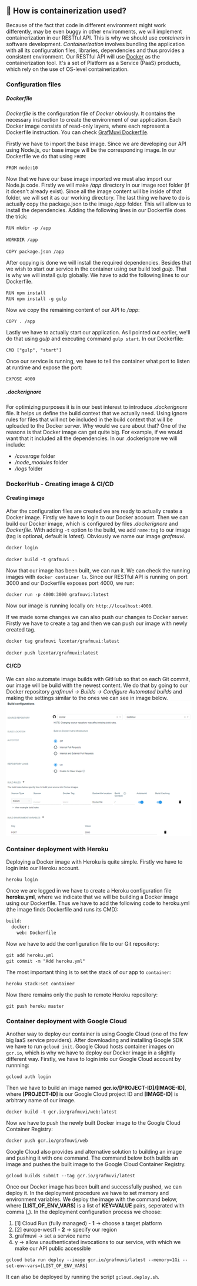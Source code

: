 ## :whale: How is containerization used?
Because of the fact that code in different environment might work differently, may be even buggy in other environments, we will implement containerization in our RESTful API.
This is why we should use *containers* in software development. *Containerization* involves bundling the application with all its configuration files, libraries, dependencies and thus provides a consistent environment. Our RESTful API will use [Docker](https://www.docker.com/) as the containerization tool. It's a set of Platform as a Service (PaaS) products, which rely on the use of OS-level containerization.
### Configuration files
##### Dockerfile
*Dockerfile* is the configuration file of *Docker* obviously. It contains the necessary instruction to create the environment of our application. Each Docker image consists of read-only layers, where each represent a Dockerfile instruction. You can check [GrafMuvi Dockerfile](https://github.com/lzontar/GrafMuvi/blob/master/Dockerfile).

Firstly we have to import the base image. Since we are developing our API using Node.js, our base image will be the corresponding image. In our Dockerfile we do that using ```FROM```:
```
FROM node:10
```
Now that we have our base image imported we must also import our Node.js code. Firstly we will make */app* directory in our image root folder (if it doesn't already exist). Since all the image content will be inside of that folder, we will set it as our working directory. The last thing we have to do is actually copy the package.json to the image */app* folder. This will allow us to install the dependencies. Adding the following lines in our Dockerfile does the trick:
```
RUN mkdir -p /app

WORKDIR /app

COPY package.json /app
```
After copying is done we will install the required dependencies. Besides that we wish to start our service in the container using our build tool *gulp*. That is why we will install gulp globally. We have to add the following lines to our Dockerfile.
```
RUN npm install
RUN npm install -g gulp
```
Now we copy the remaining content of our API to */app*:
```
COPY . /app
```
Lastly we have to actually start our application. As I pointed out earlier, we'll do that using *gulp* and executing command ```gulp start```. In our Dockerfile:
```
CMD ["gulp", "start"]
```
Once our service is running, we have to tell the container what port to listen at runtime and expose the port:
```
EXPOSE 4000
```

##### .dockerignore
For optimizing purposes it is in our best interest to introduce *.dockerignore* file. It helps us define the build context that we actually need. Using ignore rules for files that will not be included in the build context that will be uploaded to the Docker server. Why would we care about that? One of the reasons is that Docker image can get quite big. For example, if we would want that it included all the dependencies. In our .dockerignore we will include:
- */coverage* folder
- */node_modules* folder
- */logs* folder

### DockerHub - Creating image & CI/CD
#### Creating image
After the configuration files are created we are ready to actually create a Docker image. Firstly we have to login to our Docker account. Then we can build our Docker image, which is configured by files *.dockerignore* and *Dockerfile*. With adding ```-t``` option to the build, we add ```name:tag``` to our image (tag is optional, default is *latest*). Obviously we name our image *grafmuvi*.
```
docker login

docker build -t grafmuvi .
```
Now that our image has been built, we can run it. We can check  the running images with ```docker container ls```. Since our RESTful API is running on port 3000 and our Dockerfile exposes port 4000, we run:
```
docker run -p 4000:3000 grafmuvi:latest
```
Now our image is running locally on: ```http://localhost:4000```.

If we made some changes we can also push our changes to Docker server. Firstly we have to create a tag and then we can push our image with newly created tag.
```
docker tag grafmuvi lzontar/grafmuvi:latest

docker push lzontar/grafmuvi:latest
```
#### CI/CD
We can also automate image builds with GitHub so that on each Git commit, our image will be build with the newest content. We do that by going to our Docker repository *grafmuvi -> Builds -> Configure Automated builds* and making the settings similar to the ones we can see in image below.
![](./images/Docker_CI-CD.png)

### Container deployment with Heroku
Deploying a Docker image with Heroku is quite simple. Firstly we have to login into our Heroku account.
```
heroku login
```
Once we are logged in we have to create a Heroku configuration file **heroku.yml**, where we indicate that we will be building a Docker image using our Dockerfile. Thus we have to add the following code to heroku.yml (the image finds Dockerfile and runs its CMD):
```
build:
  docker:
    web: Dockerfile
```
Now we have to add the configuration file to our Git repository:
```
git add heroku.yml
git commit -m "Add heroku.yml"
```
The most important thing is to set the stack of our app to ```container```:
```
heroku stack:set container
```
Now there remains only the push to remote Heroku repository:
```
git push heroku master
```
### Container deployment with Google Cloud
Another way to deploy our container is using Google Cloud (one of the few big IaaS service providers). After downloading and installing Google SDK we have to run ```gcloud init```. Google Cloud hosts container images on ```gcr.io```, which is why we have to deploy our Docker image in a slightly different way. Firstly, we have to login into our Google Cloud account by runnning:
```
gcloud auth login
```
Then we have to build an image named **gcr.io/[PROJECT-ID]/[IMAGE-ID]**, where **[PROJECT-ID]** is our Google Cloud project ID and **[IMAGE-ID]** is arbitrary name of our image.
```
docker build -t gcr.io/grafmuvi/web:latest
```
Now we have to push the newly built Docker image to the Google Cloud Container Registry:
```
docker push gcr.io/grafmuvi/web
```
Google Cloud also provides and alternative solution to building an image and pushing it with one command. The command below both builds an image and pushes the built image to the Google Cloud Container Registry.
```
gcloud builds submit --tag gcr.io/grafmuvi/latest
```
Once our Docker image has been built and successfully pushed, we can deploy it. In the deployment procedure we have to set memory and environment variables. We deploy the image with the command below, where **[LIST_OF_ENV_VARS]** is a list of **KEY=VALUE** pairs, seperated with comma (**,**). In the deployment configuration process we choose:
1. [1] Cloud Run (fully managed) - **1** -> choose a target platform
2. [2] europe-west1 - **2** -> specify our region
3. grafmuvi -> set a service name
4. y -> allow unauthenticated invocations to our service, with which we make our API public accessible
```
gcloud beta run deploy --image gcr.io/grafmuvi/latest --memory=1Gi --set-env-vars=[LIST_OF_ENV_VARS]
```
It can also be deployed by running the script ```gcloud.deploy.sh```.
